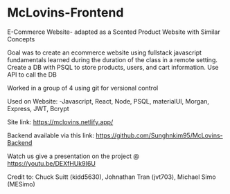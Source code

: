 # McLovins-Frontend

E-Commerce Website- adapted as a Scented Product Website with Similar Concepts

Goal was to create an ecommerce website using fullstack javascript fundamentals learned during the duration of the class in a remote setting. Create a DB with PSQL to store products, users, and cart information. Use API to call the DB

Worked in a group of 4 using git for versional control

Used on Website: -Javascript, React, Node, PSQL, materialUI, Morgan, Express, JWT, Bcrypt 

Site link: https://mclovins.netlify.app/

Backend available via this link: https://github.com/Sunghnkim95/McLovins-Backend

Watch us give a presentation on the project @ https://youtu.be/DEXfHUk9I6U

Credit to: 
Chuck Suitt (kidd5630),
Johnathan Tran (jvt703),
Michael Simo (MESimo)
